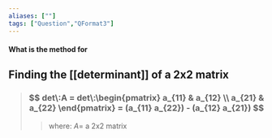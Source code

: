 ```yaml
---
aliases: [""]
tags: ["Question","QFormat3"]
---
```


#### What is the method for
## Finding the [[determinant]] of a 2x2 matrix

> ### $$ det\:A = det\:\begin{pmatrix} a_{11} & a_{12} \\ a_{21} & a_{22} \end{pmatrix} = (a_{11} a_{22}) - (a_{12} a_{21}) $$ 
>> where:
>> $A=$ a 2x2 matrix 
